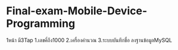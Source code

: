 # Final-exam-Mobile-Device-Programming

1หน้า มี3Tap 1.เลขคี่ถึง1000 2.เครื่องคำนวณ 3.ระบบบันทึกชื่อ ลงฐานข้อมูลMySQL






